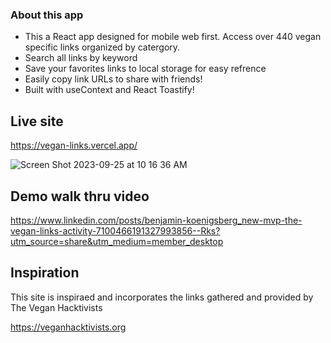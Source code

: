 ### About this app

- This a React app designed for mobile web first. Access over 440 vegan specific links organized by catergory.
- Search all links by keyword 
- Save your favorites links to local storage for easy refrence
- Easily copy link URLs to share with friends!
- Built with useContext and React Toastify! 

## Live site

https://vegan-links.vercel.app/

![Screen Shot 2023-09-25 at 10 16 36 AM](https://github.com/benjahmin-koenigsberg/Vegan_Links/assets/116445988/192ba157-5d87-4adb-bdac-521aa8d010f6)

## Demo walk thru video

https://www.linkedin.com/posts/benjamin-koenigsberg_new-mvp-the-vegan-links-activity-7100466191327993856--Rks?utm_source=share&utm_medium=member_desktop

## Inspiration

This site is inspiraed and incorporates the links gathered and provided by The Vegan Hacktivists 

https://veganhacktivists.org
